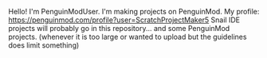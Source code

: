 Hello! I'm PenguinModUser.
I'm making projects on PenguinMod.
My profile:
https://penguinmod.com/profile?user=ScratchProjectMaker5
Snail IDE projects will probably go in this repository...
and some PenguinMod projects. (whenever it is too large or wanted to upload but the guidelines does limit something)
